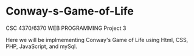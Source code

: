 # Conway-s-Game-of-Life
CSC 4370/6370 WEB PROGRAMMING Project 3 

Here we will be implmementing Conway's Game of Life using Html, CSS, PHP, JavaScript, and mySql.
